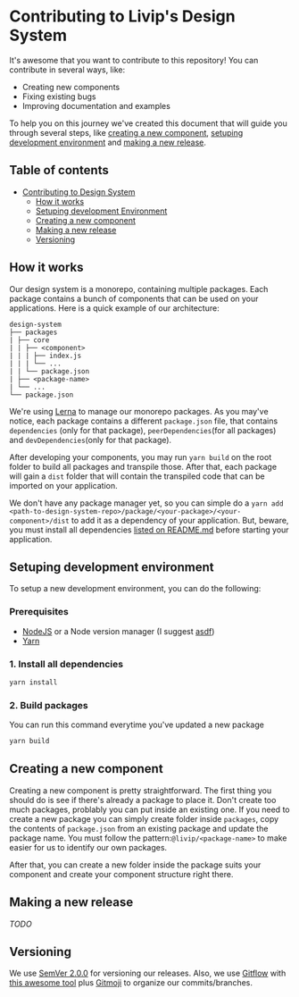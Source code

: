 # Contributing to Livip's Design System

It's awesome that you want to contribute to this repository! You can contribute in several ways, like:

* Creating new components
* Fixing existing bugs
* Improving documentation and examples

To help you on this journey we've created this document that will guide you through several steps, like [creating a new component](#creating-a-new-component), [setuping development environment](#setuping-development-environment) and [making a new release](#making-a-new-release).

## Table of contents

* [Contributing to Design System](#)
  * [How it works](#how-it-works)
  * [Setuping development Environment](#setuping-development-environment)
  * [Creating a new component](#creating-a-new-component)
  * [Making a new release](#making-a-new-release)
  * [Versioning](#versioning)


## How it works

Our design system is a monorepo, containing multiple packages. Each package contains a bunch of components that can be used on your applications. Here is a quick example of our architecture:

``` text
design-system
├── packages
| ├── core
| | ├── <component>
| | | ├── index.js
| | | └── ...
| | └── package.json
| ├── <package-name>
| └── ...
└── package.json
```

We're using [Lerna](https://lerna.js.org/) to manage our monorepo packages. As you may've notice, each package contains a different `package.json` file, that contains `dependencies` (only for that package), `peerDependencies`(for all packages) and `devDependencies`(only for that package).

After developing your components, you may run `yarn build` on the root folder to build all packages and transpile those. After that, each package will gain a `dist` folder that will contain the transpiled code that can be imported on your application.

We don't have any package manager yet, so you can simple do a `yarn add <path-to-design-system-repo>/package/<your-package>/<your-component>/dist` to add it as a dependency of your application. But, beware, you must install all dependencies [listed on README.md](./README.md#dependencies) before starting your application.

## Setuping development environment

To setup a new development environment, you can do the following:

### Prerequisites

* [NodeJS](https://nodejs.org/en/) or a Node version manager (I suggest [asdf](https://asdf-vm.com/#/))
* [Yarn](https://yarnpkg.com/)

### 1. Install all dependencies

``` sh
yarn install
```

### 2. Build packages

You can run this command everytime you've updated a new package

``` sh
yarn build
```

## Creating a new component

Creating a new component is pretty straightforward. The first thing you should do is see if there's already a package to place it. Don't create too much packages, problably you can put inside an existing one. If you need to create a new package you can simply create folder inside `packages`, copy the contents of `package.json` from an existing package and update the package name. You must follow the pattern:`@livip/<package-name>` to make easier for us to identify our own packages.

After that, you can create a new folder inside the package suits your component and create your component structure right there.

## Making a new release

_TODO_

## Versioning

We use [SemVer 2.0.0](https://semver.org/) for versioning our releases. Also, we use [Gitflow](https://danielkummer.github.io/git-flow-cheatsheet/) with [this awesome tool](https://github.com/nvie/gitflow) plus [Gitmoji](https://gitmoji.carloscuesta.me) to organize our commits/branches.
